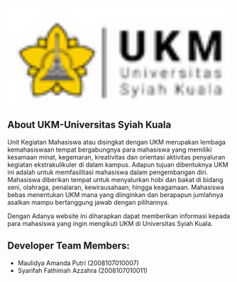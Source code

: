 <section id="lokal">
<img src="public\images\logo.png" width="600">

## About UKM-Universitas Syiah Kuala

Unit Kegiatan Mahasiswa atau disingkat dengan UKM merupakan lembaga kemahasiswaan tempat bergabungnya para mahasiswa yang memiliki kesamaan minat, kegemaran, kreativitas dan orientasi aktivitas penyaluran kegiatan ekstrakulikuler di dalam kampus. Adapun tujuan dibentuknya UKM ini adalah untuk memfasilitasi mahasiswa dalam pengembangan diri. Mahasiswa diberikan tempat untuk menyalurkan hobi dan bakat di bidang seni, olahraga, penalaran, kewirausahaan, hingga keagamaan. Mahasiswa bebas menentukan UKM mana yang diinginkan dan berapapun jumlahnya asalkan mampu bertanggung jawab dengan pilihannya.

Dengan Adanya website ini diharapkan dapat memberikan informasi kepada para mahasiswa yang ingin mengikuti UKM di Universitas Syiah Kuala.

## Developer Team Members:

- Maulidya Amanda Putri (2008107010007)
- Syarifah Fathimah Azzahra (2008107010011)
